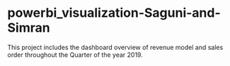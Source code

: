 # powerbi_visualization-Saguni-and-Simran
This project includes the dashboard overview of revenue model and sales order throughout the Quarter of the year 2019.

